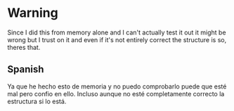 # Warning #
Since I did this from memory alone and I can't actually test it out it might be wrong but I trust on it and even if
it's not entirely correct the structure is so, theres that.
## Spanish ##
Ya que he hecho esto de memoria y no puedo comprobarlo puede que esté mal pero confio en ello. Incluso aunque no esté completamente correcto la estructura si lo está. 
